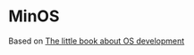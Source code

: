 # MinOS

Based on [The little book about OS
development][little_os_book]


[little_os_book]: http://littleosbook.github.io